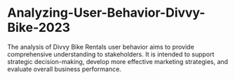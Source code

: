 # Analyzing-User-Behavior-Divvy-Bike-2023
The analysis of Divvy Bike Rentals user behavior aims to provide comprehensive understanding to stakeholders. It is intended to support strategic decision-making, develop more effective marketing strategies, and evaluate overall business performance.
